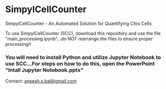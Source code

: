 # SimpylCellCounter
SimpylCellCounter - An Automated Solution for Quantifying Cfos Cells

To use SimpylCellCounter (SCC), download this repository and use the file "main_processing.ipynb"...do NOT rearrange the files to ensure proper processing!! 

### You will need to install Python and utilize Jupyter Notebook to use SCC...For steps on how to do this, open the PowerPoint "Intall Jupyter Notebook.pptx"

Contact: aneesh.s.bal@gmail.com
